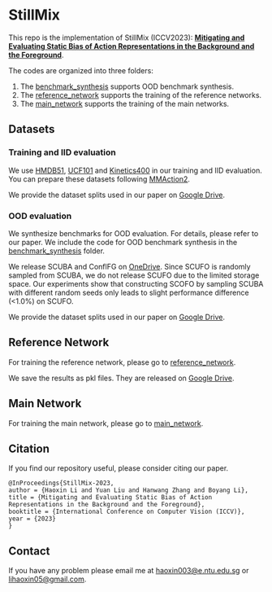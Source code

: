 # StillMix
This repo is the implementation of StillMix (ICCV2023): [**Mitigating and Evaluating Static Bias of Action Representations in the Background and the Foreground**](https://arxiv.org/abs/2211.12883).

The codes are organized into three folders:
1. The [benchmark_synthesis](benchmark_synthesis) supports OOD benchmark synthesis.
2. The [reference_network](reference_network) supports the training of the reference networks.
3. The [main_network](main_network) supports the training of the main networks.

## Datasets
### Training and IID evaluation
We use [HMDB51](https://serre-lab.clps.brown.edu/resource/hmdb-a-large-human-motion-database/), [UCF101](https://www.crcv.ucf.edu/research/data-sets/ucf101/) and [Kinetics400](https://www.deepmind.com/open-source/kinetics) in our training and IID evaluation. You can prepare these datasets following [MMAction2](https://github.com/open-mmlab/mmaction2).

We provide the dataset splits used in our paper on [Google Drive](https://drive.google.com/drive/folders/1H2_rfwImw6HtUd2PfiASInAy9WylnkSQ?usp=drive_link).

### OOD evaluation
We synthesize benchmarks for OOD evaluation. For details, please refer to our paper. We include the code for OOD benchmark synthesis in the [benchmark_synthesis](benchmark_synthesis) folder.

We release SCUBA and ConflFG on [OneDrive](https://onedrive.live.com/?authkey=%21AH8Ach9qjnQQh4Q&id=C88D845F827102A9%21111362&cid=C88D845F827102A9). Since SCUFO is randomly sampled from SCUBA, we do not release SCUFO due to the limited storage space. Our experiments show that constructing SCOFO by sampling SCUBA with different random seeds only leads to slight performance difference (<1.0%) on SCUFO.

We provide the dataset splits used in our paper on [Google Drive](https://drive.google.com/drive/folders/1H2_rfwImw6HtUd2PfiASInAy9WylnkSQ?usp=drive_link).

## Reference Network
For training the reference network, please go to [reference_network](reference_network).

We save the results as pkl files. They are released on [Google Drive](https://drive.google.com/drive/folders/1vL0IckepbfUmZh7vEXlp7LIH4BeHhuzm?usp=drive_link).

## Main Network
For training the main network, please go to [main_network](main_network).

## Citation
If you find our repository useful, please consider citing our paper.
```
@InProceedings{StillMix-2023,
author = {Haoxin Li and Yuan Liu and Hanwang Zhang and Boyang Li}, 
title = {Mitigating and Evaluating Static Bias of Action Representations in the Background and the Foreground}, 
booktitle = {International Conference on Computer Vision (ICCV)}, 
year = {2023}
}
```

## Contact
If you have any problem please email me at haoxin003@e.ntu.edu.sg or lihaoxin05@gmail.com.